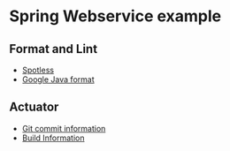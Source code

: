 # Spring Webservice example


## Format and Lint
- [Spotless](https://github.com/diffplug/spotless)
- [Google Java format](https://github.com/google/google-java-format)

## Actuator
- [Git commit information](https://docs.spring.io/spring-boot/docs/2.5.0/reference/html/actuator.html#actuator.endpoints.info.git-commit-information)
- [Build Information](https://docs.spring.io/spring-boot/docs/2.5.0/reference/html/actuator.html#actuator.endpoints.info.build-information)
